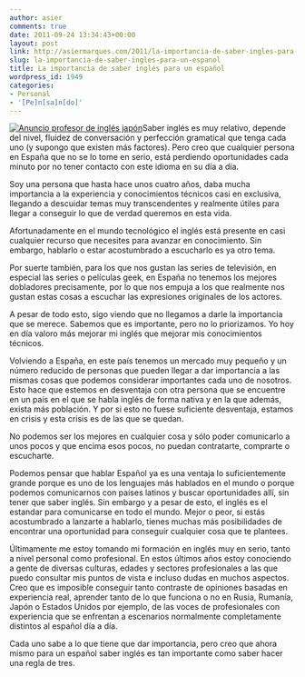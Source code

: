 ```yaml
---
author: asier
comments: true
date: 2011-09-24 13:34:43+00:00
layout: post
link: http://asiermarques.com/2011/la-importancia-de-saber-ingles-para-un-espanol/
slug: la-importancia-de-saber-ingles-para-un-espanol
title: La importancia de saber inglés para un español
wordpress_id: 1949
categories:
- Personal
- '[Pe]n[sa]n[do]'
---
```


[![Anuncio profesor de inglés japón](http://farm1.static.flickr.com/229/448185743_d91b7e8aa2.jpg)](http://www.flickr.com/photos/sonyasonya/448185743)Saber inglés es muy relativo, depende del nivel, fluidez de conversación y perfección gramatical que tenga cada uno (y supongo que existen más factores). Pero creo que cualquier persona en España que no se lo tome en serio, está perdiendo oportunidades cada minuto por no tener contacto con este idioma en su día a día.

Soy una persona que hasta hace unos cuatro años, daba mucha importancia a la experiencia y conocimientos técnicos casi en exclusiva, llegando a descuidar temas muy transcendentes y realmente útiles para llegar a conseguir lo que de verdad queremos en esta vida.

Afortunadamente en el mundo tecnológico el inglés está presente en casi cualquier recurso que necesites para avanzar en conocimiento. Sin embargo, hablarlo o estar acostumbrado a escucharlo es ya otro tema.

Por suerte también, para los que nos gustan las series de televisión, en especial las series o películas geek, en España no tenemos los mejores dobladores precisamente, por lo que nos empuja a los que realmente nos gustan estas cosas a escuchar las expresiones originales de los actores.

A pesar de todo esto, sigo viendo que no llegamos a darle la importancia que se merece. Sabemos que es importante, pero no lo priorizamos. Yo hoy en día valoro más mejorar mi inglés que mejorar mis conocimientos técnicos.

Volviendo a España, en este país tenemos un mercado muy pequeño y un número reducido de personas que pueden llegar a dar importancia a las mismas cosas que podemos considerar importantes cada uno de nosotros. Esto hace que estemos en desventaja con otra persona que se encuentre en un país en el que se habla inglés de forma nativa y en la que además, exista más población. Y por si esto no fuese suficiente desventaja, estamos en crisis y esta crisis es de las que se quedan.

No podemos ser los mejores en cualquier cosa y sólo poder comunicarlo a unos pocos y que encima esos pocos, no puedan contratarte, comprarte o escucharte.

Podemos pensar que hablar Español ya es una ventaja lo suficientemente grande porque es uno de los lenguajes más hablados en el mundo o porque podemos comunicarnos con países latinos y buscar oportunidades allí, sin tener que saber inglés. Sin embargo y a pesar de esto, el inglés es el estandar para comunicarse en todo el mundo. Mejor o peor, si estás acostumbrado a lanzarte a hablarlo, tienes muchas más posibilidades de encontrar una oportunidad para conseguir cualquier cosa que te plantees.

Últimamente me estoy tomando mi formación en inglés muy en serio, tanto a nivel personal como profesional. En estos últimos años estoy conociendo a gente de diversas culturas, edades y sectores profesionales a las que puedo consultar mis puntos de vista e incluso dudas en muchos aspectos. Creo que es imposible conseguir tanto contraste de opiniones basadas en experiencia real, aprender tanto de lo que funciona o no en Rusia, Rumanía, Japón o Estados Unidos por ejemplo, de las voces de profesionales con experiencia que se enfrentan a escenarios normalmente completamente distintos al español día a día.

Cada uno sabe a lo que tiene que dar importancia, pero creo que ahora mismo para un español saber inglés es tan importante como saber hacer una regla de tres.
